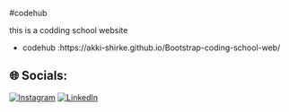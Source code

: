  ﻿#codehub
<p>this is a codding school website</p>
<ul>
 <li>codehub :https://akki-shirke.github.io/Bootstrap-coding-school-web/</li>
</ul>

 ## 🌐 Socials:
[![Instagram](https://img.shields.io/badge/Instagram-%23E4405F.svg?logo=Instagram&logoColor=white)](https://instagram.com/a_kk_i0525) [![LinkedIn](https://img.shields.io/badge/LinkedIn-%230077B5.svg?logo=linkedin&logoColor=white)](https://linkedin.com/in/https://www.linkedin.com/in/anket-shirke-3bb4bb297) 

